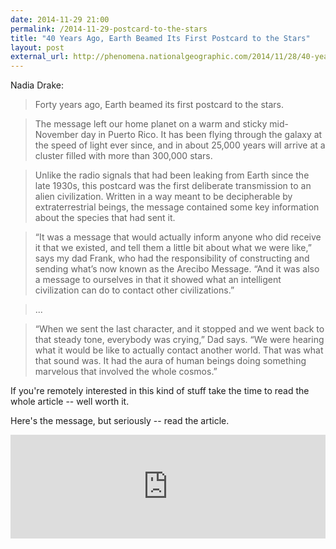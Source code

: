 ```yaml
---
date: 2014-11-29 21:00
permalink: /2014-11-29-postcard-to-the-stars
title: "40 Years Ago, Earth Beamed Its First Postcard to the Stars"
layout: post
external_url: http://phenomena.nationalgeographic.com/2014/11/28/40-years-ago-earth-beamed-its-first-postcard-to-the-stars/
---
```


Nadia Drake:

>Forty years ago, Earth beamed its first postcard to the stars.

>The message left our home planet on a warm and sticky mid-November day in Puerto Rico. It has been flying through the galaxy at the speed of light ever since, and in about 25,000 years will arrive at a cluster filled with more than 300,000 stars.

>Unlike the radio signals that had been leaking from Earth since the late 1930s, this postcard was the first deliberate transmission to an alien civilization. Written in a way meant to be decipherable by extraterrestrial beings, the message contained some key information about the species that had sent it.

>“It was a message that would actually inform anyone who did receive it that we existed, and tell them a little bit about what we were like,” says my dad Frank, who had the responsibility of constructing and sending what’s now known as the Arecibo Message. “And it was also a message to ourselves in that it showed what an intelligent civilization can do to contact other civilizations.”

>...

>“When we sent the last character, and it stopped and we went back to that steady tone, everybody was crying,” Dad says. “We were hearing what it would be like to actually contact another world. That was what that sound was. It had the aura of human beings doing something marvelous that involved the whole cosmos.”

If you're remotely interested in this kind of stuff take the time to read the whole article -- well worth it.

Here's the message, but seriously -- read the article.

<iframe width="100%" height="166" scrolling="no" frameborder="no" src="https://w.soundcloud.com/player/?url=https%3A//api.soundcloud.com/tracks/178979684&amp;color=ff5500&amp;auto_play=false&amp;hide_related=false&amp;show_comments=true&amp;show_user=true&amp;show_reposts=false"></iframe>
